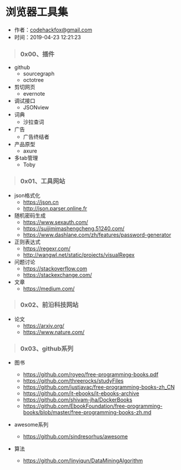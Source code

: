 # 浏览器工具集

- 作者：codehackfox@gmail.com
- 时间：2019-04-23 12:21:23


> ### 0x00、插件

* github
    - sourcegraph
    - octotree
* 剪切网页
    - evernote
* 调试接口
    - JSONview
* 词典
    - 沙拉查词
* 广告
    - 广告终结者
* 产品原型
    - axure
* 多tab管理
    - Toby

> ### 0x01、工具网站

* json格式化
    * <https://json.cn>
    * <http://json.parser.online.fr>
* 随机密码生成
    * <https://www.sexauth.com/>
    * <https://suijimimashengcheng.51240.com/>
    * <https://www.dashlane.com/zh/features/password-generator>
* 正则表达式
    * <https://regexr.com/>
    * <http://wangwl.net/static/projects/visualRegex>
* 问题讨论
    * <https://stackoverflow.com>
    * <https://stackexchange.com/>
* 文章
    * <https://medium.com/>


> ### 0x02、前沿科技网站

* 论文
    * <https://arxiv.org/>
    * <https://www.nature.com/>


> ### 0x03、github系列

* 图书
    * <https://github.com/royeo/free-programming-books.pdf>
    * <https://github.com/threerocks/studyFiles>
    * <https://github.com/justjavac/free-programming-books-zh_CN>
    * <https://github.com/it-ebooks/it-ebooks-archive>
    * <https://github.com/shivam-jha/DockerBooks>
    * <https://github.com/EbookFoundation/free-programming-books/blob/master/free-programming-books-zh.md>

* awesome系列
    * <https://github.com/sindresorhus/awesome>

* 算法
    * <https://github.com/linyiqun/DataMiningAlgorithm>

